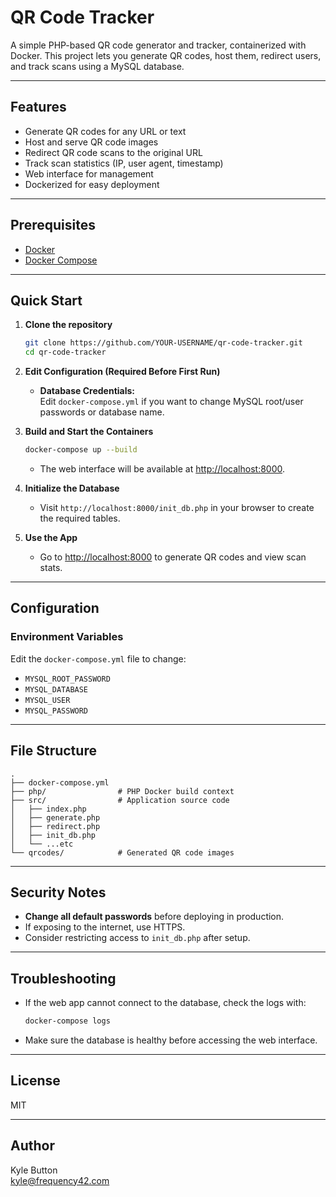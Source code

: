 # QR Code Tracker

A simple PHP-based QR code generator and tracker, containerized with Docker. This project lets you generate QR codes, host them, redirect users, and track scans using a MySQL database.

---

## Features

- Generate QR codes for any URL or text
- Host and serve QR code images
- Redirect QR code scans to the original URL
- Track scan statistics (IP, user agent, timestamp)
- Web interface for management
- Dockerized for easy deployment

---

## Prerequisites

- [Docker](https://www.docker.com/get-started)
- [Docker Compose](https://docs.docker.com/compose/)

---

## Quick Start

1. **Clone the repository**

   ```sh
   git clone https://github.com/YOUR-USERNAME/qr-code-tracker.git
   cd qr-code-tracker
   ```

2. **Edit Configuration (Required Before First Run)**

   - **Database Credentials:**  
     Edit `docker-compose.yml` if you want to change MySQL root/user passwords or database name.

3. **Build and Start the Containers**

   ```sh
   docker-compose up --build
   ```

   - The web interface will be available at [http://localhost:8000](http://localhost:8000).

4. **Initialize the Database**

   - Visit `http://localhost:8000/init_db.php` in your browser to create the required tables.

5. **Use the App**

   - Go to [http://localhost:8000](http://localhost:8000) to generate QR codes and view scan stats.

---

## Configuration

### Environment Variables

Edit the `docker-compose.yml` file to change:

- `MYSQL_ROOT_PASSWORD`
- `MYSQL_DATABASE`
- `MYSQL_USER`
- `MYSQL_PASSWORD`

---

## File Structure

```
.
├── docker-compose.yml
├── php/                # PHP Docker build context
├── src/                # Application source code
│   ├── index.php
│   ├── generate.php
│   ├── redirect.php
│   ├── init_db.php
│   └── ...etc
└── qrcodes/            # Generated QR code images
```

---

## Security Notes

- **Change all default passwords** before deploying in production.
- If exposing to the internet, use HTTPS.
- Consider restricting access to `init_db.php` after setup.

---

## Troubleshooting

- If the web app cannot connect to the database, check the logs with:
  ```sh
  docker-compose logs
  ```
- Make sure the database is healthy before accessing the web interface.

---

## License

MIT

---

## Author

Kyle Button  
[kyle@frequency42.com](mailto:kyle@frequency42.com)
